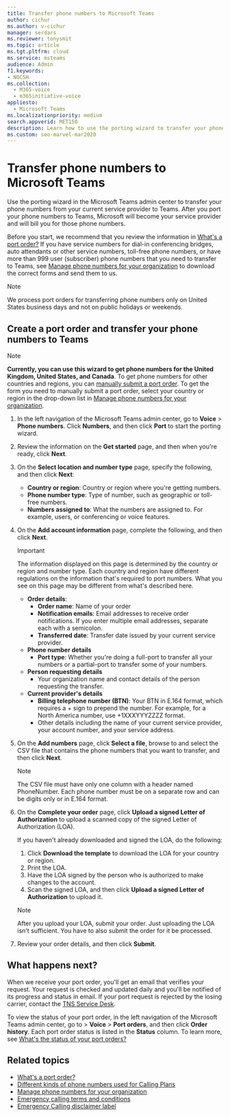 ```yaml
---
title: Transfer phone numbers to Microsoft Teams
author: cichur
ms.author: v-cichur
manager: serdars
ms.reviewer: tonysmit
ms.topic: article
ms.tgt.pltfrm: cloud
ms.service: msteams
audience: Admin
f1.keywords:
- NOCSH
ms.collection: 
  - M365-voice
  - m365initiative-voice
appliesto: 
  - Microsoft Teams
ms.localizationpriority: medium
search.appverid: MET150
description: Learn how to use the porting wizard to transfer your phone number from your current service provider to Microsoft Teams.
ms.custom: seo-marvel-mar2020
---
```


# Transfer phone numbers to Microsoft Teams

Use the porting wizard in the Microsoft Teams admin center to transfer your phone numbers from your current service provider to Teams. After you port your phone numbers to Teams, Microsoft will become your service provider and will bill you for those phone numbers.

Before you start, we recommend that you review the information in [What's a port order?](port-order-overview.md) If you have service numbers for dial-in conferencing bridges, auto attendants or other service numbers, toll-free phone numbers, or have more than 999 user (subscriber) phone numbers that you need to transfer to Teams, see [Manage phone numbers for your organization](../manage-phone-numbers-for-your-organization/manage-phone-numbers-for-your-organization.md) to download the correct forms and send them to us.

  > [!NOTE]
  > We process port orders for transferring phone numbers only on United States business days and not on public holidays or weekends.

## Create a port order and transfer your phone numbers to Teams

> [!NOTE]
> **Currently, you can use this wizard to get phone numbers for the United Kingdom, United States, and Canada**. To get phone numbers for other countries and regions, you can [manually submit a port order](manually-submit-port-order.md). To get the form you need to manually submit a port order, select your country or region in the drop-down list in [Manage phone numbers for your organization](../manage-phone-numbers-for-your-organization/manage-phone-numbers-for-your-organization.md).

1. In the left navigation of the Microsoft Teams admin center, go to **Voice** > **Phone numbers**. Click **Numbers**, and then click **Port** to start the porting wizard.
2. Review the information on the **Get started** page, and then when you're ready, click **Next**.
3. On the **Select location and number type** page, specify the following, and then click **Next**:

    - **Country or region**: Country or region where you're getting numbers.
    - **Phone number type**: Type of number, such as geographic or toll-free numbers.
    - **Numbers assigned to**: What the numbers are assigned to. For example, users, or conferencing or voice features.

4. On the **Add account information** page, complete the following, and then click **Next**.

    > [!IMPORTANT]
    > The information displayed on this page is determined by the country or region and number type. Each country and region have different regulations on the information that's required to port numbers. What you see on this page may be different from what's described here.

    - **Order details**: 
        - **Order name**: Name of your order
        - **Notification emails**: Email addresses to receive order notifications. If you enter multiple email addresses, separate each with a semicolon.
        - **Transferred date**: Transfer date issued by your current service provider.
    - **Phone number details**
        - **Port type**: Whether you're doing a full-port to transfer all your numbers or a partial-port to transfer some of your numbers.
    - **Person requesting details**  
        - Your organization name and contact details of the person requesting the transfer.
    - **Current provider's details**
        - **Billing telephone number (BTN)**: Your BTN in E.164 format, which requires a + sign to prepend the number. For example, for a North America number, use +1XXXYYYZZZZ format.
        - Other details including the name of your current service provider, your account number, and your service address.
            
5. On the **Add numbers** page, click **Select a file**, browse to and select the CSV file that contains the phone numbers that you want to transfer, and then click **Next**.  

    > [!NOTE]
    > The CSV file must have only one column with a header named PhoneNumber. Each phone number must be on a separate row and can be digits only or in E.164 format.

6. On the **Complete your order** page, click **Upload a signed Letter of Authorization** to upload a scanned copy of the signed Letter of Authorization (LOA).

    If you haven't already downloaded and signed the LOA, do the following:
    
    1. Click **Download the template** to download the LOA for your country or region. 
    2. Print the LOA.
    3. Have the LOA signed by the person who is authorized to make changes to the account.
    4. Scan the signed LOA, and then click **Upload a signed Letter of Authorization** to upload it.

    > [!NOTE]
    > After you upload your LOA, submit your order. Just uploading the LOA isn't sufficient. You have to also submit the order for it be processed.

7. Review your order details, and then click **Submit**.


## What happens next?

When we receive your port order, you'll get an email that verifies your request. Your request is checked and updated daily and you'll be notified of its progress and status in email. If your port request is rejected by the losing carrier, contact the [TNS Service Desk](../manage-phone-numbers-for-your-organization/contact-tns-service-desk.md).

To view the status of your port order, in the left navigation of the Microsoft Teams admin center, go to  > **Voice** > **Port orders**, and then click **Order history**. Each port order status is listed in the **Status** column. To learn more, see [What's the status of your port orders?](port-order-status.md)

## Related topics

- [What's a port order?](port-order-overview.md)
- [Different kinds of phone numbers used for Calling Plans](../different-kinds-of-phone-numbers-used-for-calling-plans.md)
- [Manage phone numbers for your organization](../manage-phone-numbers-for-your-organization/manage-phone-numbers-for-your-organization.md)
- [Emergency calling terms and conditions](../emergency-calling-terms-and-conditions.md)
- [Emergency Calling disclaimer label](https://github.com/MicrosoftDocs/OfficeDocs-SkypeForBusiness/blob/live/Teams/downloads/emergency-calling/emergency-calling-label-(en-us)-(v.1.0).zip?raw=true)
